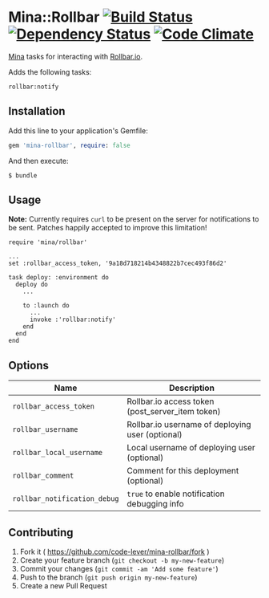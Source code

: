 # Mina::Rollbar [![Build Status](https://travis-ci.org/code-lever/mina-rollbar.png)](https://travis-ci.org/code-lever/mina-rollbar) [![Dependency Status](https://gemnasium.com/code-lever/mina-rollbar.png)](https://gemnasium.com/code-lever/mina-rollbar) [![Code Climate](https://codeclimate.com/github/code-lever/mina-rollbar.png)](https://codeclimate.com/github/code-lever/mina-rollbar)

[Mina](https://github.com/mina-deploy/mina) tasks for interacting with [Rollbar.io](http://rollbar.io).

Adds the following tasks:

    rollbar:notify

## Installation

Add this line to your application's Gemfile:

```ruby
gem 'mina-rollbar', require: false
```

And then execute:

    $ bundle

## Usage

**Note:** Currently requires `curl` to be present on the server for notifications to be sent.  Patches happily accepted to improve this limitation!

    require 'mina/rollbar'

    ...
    set :rollbar_access_token, '9a18d718214b4348822b7cec493f86d2'

    task deploy: :environment do
      deploy do
        ...

        to :launch do
          ...
          invoke :'rollbar:notify'
        end
      end
    end

## Options

| Name                         | Description                                        |
| ---------------------------- | -------------------------------------------------- |
| `rollbar_access_token`       | Rollbar.io access token (post_server_item token)   |
| `rollbar_username`           | Rollbar.io username of deploying user (optional)   |
| `rollbar_local_username`     | Local username of deploying user (optional)        |
| `rollbar_comment`            | Comment for this deployment (optional)             |
| `rollbar_notification_debug` | `true` to enable notification debugging info       |

## Contributing

1. Fork it ( https://github.com/code-lever/mina-rollbar/fork )
2. Create your feature branch (`git checkout -b my-new-feature`)
3. Commit your changes (`git commit -am 'Add some feature'`)
4. Push to the branch (`git push origin my-new-feature`)
5. Create a new Pull Request
